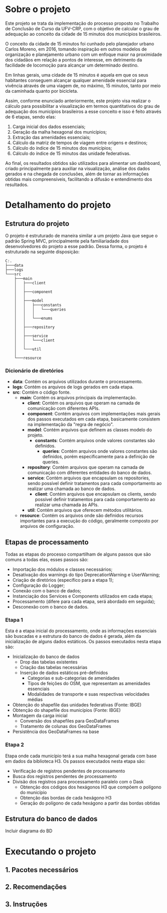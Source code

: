# Sobre o projeto

Este projeto se trata da implementação do processo proposto no Trabalho de Conclusão de Curso da UFV-CRP, com o objetivo de calcular o grau de adequação ao conceito da cidade de 15 minutos dos municípios brasileiros.

O conceito da cidade de 15 minutos foi cunhado pelo planejador urbano Carlos Moreno, em 2016, tomando inspiração em outros modelos de organização e planejamento urbano com um enfoque maior na proximidade dos cidadãos em relação a pontos de interesse, em detrimento da facilidade de locomoção para alcançar um determinado destino.

Em linhas gerais, uma cidade de 15 minutos é aquela em que os seus habitantes conseguem alcançar qualquer amenidade essencial para vivência através de uma viagem de, no máximo, 15 minutos, tanto por meio da caminhada quanto por bicicleta.

Assim, conforme enunciado anteriormente, este projeto visa realizar o cálculo para possibilitar a visualização em termos quantitativos do grau de adequação dos municípios brasileiros a esse conceito e isso é feito através de 6 etapas, sendo elas:

1. Carga inicial dos dados essenciais;
2. Geração da malha hexagonal dos municípios;
3. Extração das amenidades essenciais;
4. Cálculo da matriz de tempos de viagem entre origens e destinos;
5. Cálculo do índice de 15 minutos dos municípios;
6. Cálculo do índice de 15 minutos das unidade federativas.

Ao final, os resultados obtidos são utilizados para alimentar um dashboard, criado principalmente para auxiliar na visualização, análise dos dados gerados e na chegada de conclusões, além de tornar as informações obtidas mais compreensíveis, facilitando a difusão e entendimento dos resultados.

# Detalhamento do projeto

## Estrutura do projeto

O projeto é estruturado de maneira similar a um projeto Java que segue o padrão Spring MVC, principalmente pela familiariadade dos desenvolvedores do projeto a esse padrão. Dessa forma, o projeto é estruturado na seguinte disposição:

```
C:.
├───data
├───logs
└───src
    ├───main
    │   ├───client
    │   │
    │   ├───component
    │   │
    │   ├───model
    │   │   ├───constants
    │   │   │   └───queries
    │   │   │
    │   │   └───enums
    │   │
    │   ├───repository
    │   │
    │   ├───service
    │   │   └───client
    │   │
    │   └───util
    │
    └───resource
```

### Dicionário de diretórios

- **data**: Contém os arquivos utilizados durante o processamento.
- **logs**: Contém os arquivos de logs gerados em cada etapa.
- **src**: Contém o código fonte.
    - **main**: Contém os arquivos principais da implementação.
        - **client**: Contém os arquivos que operam na camada de comunicação com diferentes APIs.
        - **component**: Contém arquivos com implementações mais gerais dos passos executados em cada etapa, basicamente consistem na implementação da "regra de negócio".
        - **model**: Contém arquivos que definem as classes modelo do projeto.
            - **constants**: Contém arquivos onde valores constantes são definidos.
                - **queries**: Contém arquivos onde valores constantes são definidos, porém especificamente para a definição de queries.
        - **repository**: Contém arquivos que operam na camada de comunicação com diferentes entidades do banco de dados.
        - **service**: Contém arquivos que encapsulam os repositories, sendo possível definir tratamentos para cada comportamento ao realizar uma chamada ao banco de dados.
            - **client**: Contém arquivos que encapsulam os clients, sendo possível definir tratamentos para cada comportamento ao realizar uma chamada às APIs.
        - **util**: Contém arquivos que oferecem métodos utilitários.
    - **resource**: Contém os arquivos onde são definidos recursos importantes para a execução do código, geralmente composto por arquivos de configuração.

## Etapas de processamento

Todas as etapas do processo compartilham de alguns passos que são comuns a todas elas, esses passos são:

- Importação dos módulos e classes necessários;
- Desativação dos warnings do tipo DeprecationWarning e UserWarning;
- Criação de diretórios (específico para a etapa 1);
- Configuração do Logger;
- Conexão com o banco de dados;
- Instanciação dos Services e Components utilizados em cada etapa;
- Processamento (difere para cada etapa, será abordado em seguida);
- Desconexão com o banco de dados.

### Etapa 1

Esta é a etapa inicial do processamento, onde as informações essenciais são buscadas e a estrutura do banco de dados é gerada, além da inicialização de alguns dados estáticos. Os passos executados nesta etapa são:

- Inicialização do banco de dados
    - Drop das tabelas existentes
    - Criação das tabelas necessárias
    - Inserção de dados estáticos pré-definidos
        - Categorias e sub-categorias de amenidades
        - Tipos de feições do OSM, que representam as amenidades essenciais
        - Modalidades de transporte e suas respectivas velocidades médias
- Obtenção do shapefile das unidades federativas (Fonte: IBGE)
- Obtenção do shapefile dos municípios (Fonte: IBGE)
- Montagem da carga inicial
    - Conversão dos shapefiles para GeoDataFrames
    - Tratamento de colunas dos GeoDataFrames
- Persistência dos GeoDataFrames na base

### Etapa 2

Etapa onde cada município terá a sua malha hexagonal gerada com base em dados da biblioteca H3. Os passos executados nesta etapa são:

- Verificação de registros pendentes de processamento
- Busca dos registros pendentes de processamento
- Divisão dos registros para processamento paralelo com o Dask
    - Obtenção dos códigos dos hexágonos H3 que compõem o polígono do município
    - Obtenção das bordas de cada hexágono H3
    - Geração do polígono de cada hexágono a partir das bordas obtidas
    


## Estrutura do banco de dados

Incluir diagrama do BD

# Executando o projeto

## 1. Pacotes necessários

## 2. Recomendações

## 3. Instruções